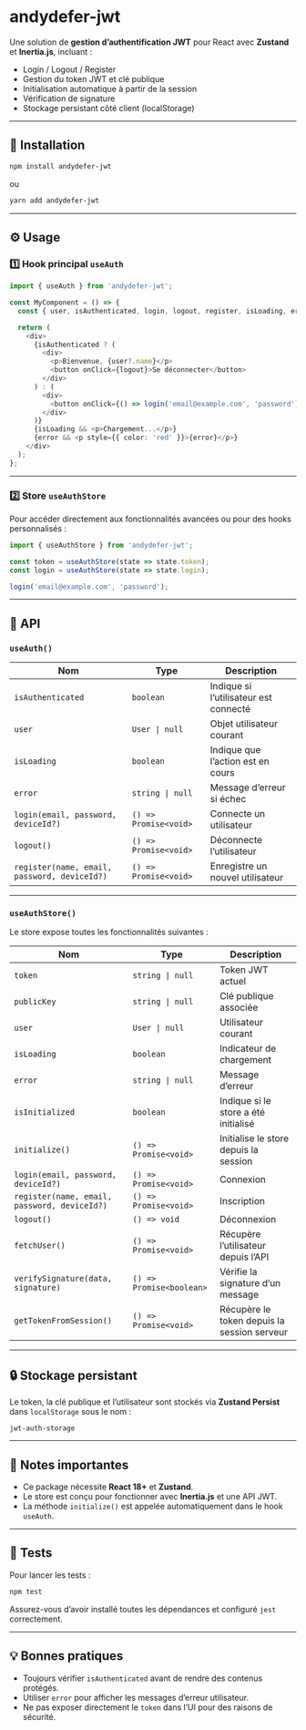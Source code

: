 # andydefer-jwt

Une solution de **gestion d’authentification JWT** pour React avec **Zustand** et **Inertia.js**, incluant :

* Login / Logout / Register
* Gestion du token JWT et clé publique
* Initialisation automatique à partir de la session
* Vérification de signature
* Stockage persistant côté client (localStorage)

---

## 🚀 Installation

```bash
npm install andydefer-jwt
```

ou

```bash
yarn add andydefer-jwt
```

---

## ⚙️ Usage

### 1️⃣ Hook principal `useAuth`

```ts
import { useAuth } from 'andydefer-jwt';

const MyComponent = () => {
  const { user, isAuthenticated, login, logout, register, isLoading, error } = useAuth();

  return (
    <div>
      {isAuthenticated ? (
        <div>
          <p>Bienvenue, {user?.name}</p>
          <button onClick={logout}>Se déconnecter</button>
        </div>
      ) : (
        <div>
          <button onClick={() => login('email@example.com', 'password')}>Se connecter</button>
        </div>
      )}
      {isLoading && <p>Chargement...</p>}
      {error && <p style={{ color: 'red' }}>{error}</p>}
    </div>
  );
};
```

---

### 2️⃣ Store `useAuthStore`

Pour accéder directement aux fonctionnalités avancées ou pour des hooks personnalisés :

```ts
import { useAuthStore } from 'andydefer-jwt';

const token = useAuthStore(state => state.token);
const login = useAuthStore(state => state.login);

login('email@example.com', 'password');
```

---

## 📝 API

### `useAuth()`

| Nom                                          | Type                  | Description                           |
| -------------------------------------------- | --------------------- | ------------------------------------- |
| `isAuthenticated`                            | `boolean`             | Indique si l’utilisateur est connecté |
| `user`                                       | `User \| null`        | Objet utilisateur courant             |
| `isLoading`                                  | `boolean`             | Indique que l’action est en cours     |
| `error`                                      | `string \| null`      | Message d’erreur si échec             |
| `login(email, password, deviceId?)`          | `() => Promise<void>` | Connecte un utilisateur               |
| `logout()`                                   | `() => Promise<void>` | Déconnecte l’utilisateur              |
| `register(name, email, password, deviceId?)` | `() => Promise<void>` | Enregistre un nouvel utilisateur      |

---

### `useAuthStore()`

Le store expose toutes les fonctionnalités suivantes :

| Nom                                          | Type                     | Description                                 |
| -------------------------------------------- | ------------------------ | ------------------------------------------- |
| `token`                                      | `string \| null`         | Token JWT actuel                            |
| `publicKey`                                  | `string \| null`         | Clé publique associée                       |
| `user`                                       | `User \| null`           | Utilisateur courant                         |
| `isLoading`                                  | `boolean`                | Indicateur de chargement                    |
| `error`                                      | `string \| null`         | Message d’erreur                            |
| `isInitialized`                              | `boolean`                | Indique si le store a été initialisé        |
| `initialize()`                               | `() => Promise<void>`    | Initialise le store depuis la session       |
| `login(email, password, deviceId?)`          | `() => Promise<void>`    | Connexion                                   |
| `register(name, email, password, deviceId?)` | `() => Promise<void>`    | Inscription                                 |
| `logout()`                                   | `() => void`             | Déconnexion                                 |
| `fetchUser()`                                | `() => Promise<void>`    | Récupère l’utilisateur depuis l’API         |
| `verifySignature(data, signature)`           | `() => Promise<boolean>` | Vérifie la signature d’un message           |
| `getTokenFromSession()`                      | `() => Promise<void>`    | Récupère le token depuis la session serveur |

---

## 🔒 Stockage persistant

Le token, la clé publique et l’utilisateur sont stockés via **Zustand Persist** dans `localStorage` sous le nom :

```
jwt-auth-storage
```

---

## 📌 Notes importantes

* Ce package nécessite **React 18+** et **Zustand**.
* Le store est conçu pour fonctionner avec **Inertia.js** et une API JWT.
* La méthode `initialize()` est appelée automatiquement dans le hook `useAuth`.

---

## 🧪 Tests

Pour lancer les tests :

```bash
npm test
```

Assurez-vous d’avoir installé toutes les dépendances et configuré `jest` correctement.

---

## 💡 Bonnes pratiques

* Toujours vérifier `isAuthenticated` avant de rendre des contenus protégés.
* Utiliser `error` pour afficher les messages d’erreur utilisateur.
* Ne pas exposer directement le `token` dans l’UI pour des raisons de sécurité.

